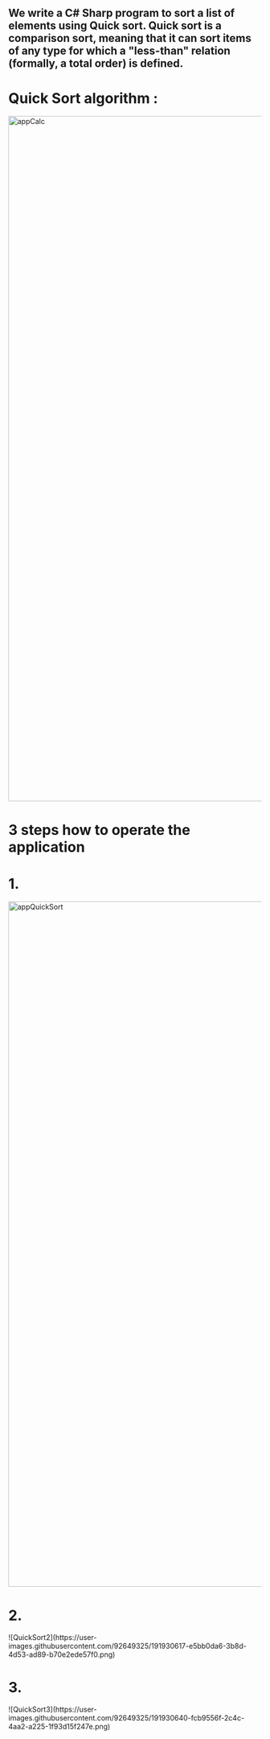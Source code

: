 <h2>We write a C# Sharp program to sort a list of elements using Quick sort.
Quick sort is a comparison sort, meaning that it can sort items of any type for which a "less-than" relation (formally, a total order) is defined.</h2>

<h1>  Quick Sort algorithm :  </h1>
<img width="1362" alt="appCalc" src="https://user-images.githubusercontent.com/92649325/191928381-3bfc6cb8-b115-49b6-b37f-4c57b3a7c190.png">

<h1>  3 steps how to operate the application  </h1>
<h1> 1. </h1>
<img width="1362" alt="appQuickSort" src="https://user-images.githubusercontent.com/92649325/191930577-02c4b388-b1ba-47e4-bf23-4d2a9ef2b3f1.png">


<h1> 2. </h1>
![QuickSort2](https://user-images.githubusercontent.com/92649325/191930617-e5bb0da6-3b8d-4d53-ad89-b70e2ede57f0.png)


<h1> 3. </h1>
![QuickSort3](https://user-images.githubusercontent.com/92649325/191930640-fcb9556f-2c4c-4aa2-a225-1f93d15f247e.png)



